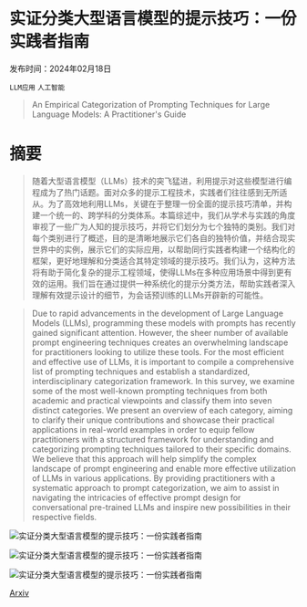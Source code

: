 # 实证分类大型语言模型的提示技巧：一份实践者指南

发布时间：2024年02月18日

`LLM应用` `人工智能`

> An Empirical Categorization of Prompting Techniques for Large Language Models: A Practitioner's Guide

# 摘要

> 随着大型语言模型（LLMs）技术的突飞猛进，利用提示对这些模型进行编程成为了热门话题。面对众多的提示工程技术，实践者们往往感到无所适从。为了高效地利用LLMs，关键在于整理一份全面的提示技巧清单，并构建一个统一的、跨学科的分类体系。本篇综述中，我们从学术与实践的角度审视了一些广为人知的提示技巧，并将它们划分为七个独特的类别。我们对每个类别进行了概述，目的是清晰地展示它们各自的独特价值，并结合现实世界中的实例，展示它们的实际应用，以帮助同行实践者构建一个结构化的框架，更好地理解和分类适合其特定领域的提示技巧。我们认为，这种方法将有助于简化复杂的提示工程领域，使得LLMs在多种应用场景中得到更有效的运用。我们旨在通过提供一种系统化的提示分类方法，帮助实践者深入理解有效提示设计的细节，为会话预训练的LLMs开辟新的可能性。

> Due to rapid advancements in the development of Large Language Models (LLMs), programming these models with prompts has recently gained significant attention. However, the sheer number of available prompt engineering techniques creates an overwhelming landscape for practitioners looking to utilize these tools. For the most efficient and effective use of LLMs, it is important to compile a comprehensive list of prompting techniques and establish a standardized, interdisciplinary categorization framework. In this survey, we examine some of the most well-known prompting techniques from both academic and practical viewpoints and classify them into seven distinct categories. We present an overview of each category, aiming to clarify their unique contributions and showcase their practical applications in real-world examples in order to equip fellow practitioners with a structured framework for understanding and categorizing prompting techniques tailored to their specific domains. We believe that this approach will help simplify the complex landscape of prompt engineering and enable more effective utilization of LLMs in various applications. By providing practitioners with a systematic approach to prompt categorization, we aim to assist in navigating the intricacies of effective prompt design for conversational pre-trained LLMs and inspire new possibilities in their respective fields.

![实证分类大型语言模型的提示技巧：一份实践者指南](../../../paper_images/2402.14837/best_practices.png)

![实证分类大型语言模型的提示技巧：一份实践者指南](../../../paper_images/2402.14837/prompting_categorization.png)

![实证分类大型语言模型的提示技巧：一份实践者指南](../../../paper_images/2402.14837/prompting_techniques.png)

[Arxiv](https://arxiv.org/abs/2402.14837)